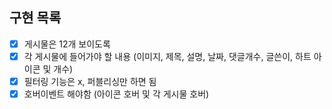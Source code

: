 ## 구현 목록
- [x]  게시물은 12개 보이도록
- [x]  각 게시물에 들어가야 할 내용 (이미지, 제목, 설명, 날짜, 댓글개수, 글쓴이, 하트 아이콘 및 개수)
- [x]  필터링 기능은 x, 퍼블리싱만 하면 됨
- [x]  호버이벤트 해야함 (아이콘 호버 및 각 게시물 호버)